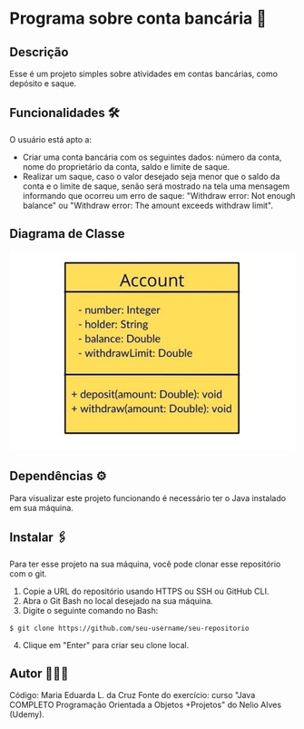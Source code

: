 # Programa sobre conta bancária 🏦

## Descrição

Esse é um projeto simples sobre atividades em contas bancárias, como depósito e saque.

## Funcionalidades 🛠️

O usuário está apto a:

- Criar uma conta bancária com os seguintes dados: número da conta, nome do proprietário da conta, saldo e limite de saque.
- Realizar um saque, caso o valor desejado seja menor que o saldo da conta e o limite de saque, senão será mostrado na tela uma mensagem informando que ocorreu um erro de saque: "Withdraw error: Not enough balance" ou "Withdraw error: The amount exceeds withdraw limit".

## Diagrama de Classe

![Diagrama de classes](./src/images/Diagrama%20de%20classes.jpg)

## Dependências ⚙️
 
Para visualizar este projeto funcionando é necessário ter o Java instalado em sua máquina.

## Instalar 🖇️

Para ter esse projeto na sua máquina, você pode clonar esse repositório com o git.

1. Copie a URL do repositório usando HTTPS ou SSH ou GitHub CLI.
2. Abra o Git 
Bash no local desejado na sua máquina.
3. Digite o seguinte comando no Bash:
```git
$ git clone https://github.com/seu-username/seu-repositorio
```
4. Clique em "Enter" para criar seu clone local.

## Autor 👩🏽‍💻

Código: Maria Eduarda L. da Cruz
Fonte do exercício: curso "Java COMPLETO Programação Orientada a Objetos +Projetos" do Nelio Alves (Udemy).